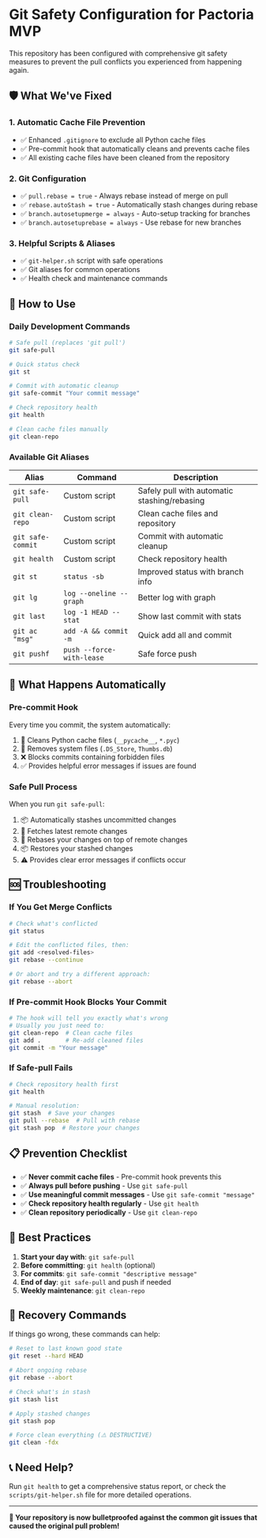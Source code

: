 # Git Safety Configuration for Pactoria MVP

This repository has been configured with comprehensive git safety measures to prevent the pull conflicts you experienced from happening again.

## 🛡️ What We've Fixed

### 1. **Automatic Cache File Prevention**
- ✅ Enhanced `.gitignore` to exclude all Python cache files
- ✅ Pre-commit hook that automatically cleans and prevents cache files
- ✅ All existing cache files have been cleaned from the repository

### 2. **Git Configuration**
- ✅ `pull.rebase = true` - Always rebase instead of merge on pull
- ✅ `rebase.autoStash = true` - Automatically stash changes during rebase
- ✅ `branch.autosetupmerge = always` - Auto-setup tracking for branches
- ✅ `branch.autosetuprebase = always` - Use rebase for new branches

### 3. **Helpful Scripts & Aliases**
- ✅ `git-helper.sh` script with safe operations
- ✅ Git aliases for common operations
- ✅ Health check and maintenance commands

## 🚀 How to Use

### Daily Development Commands

```bash
# Safe pull (replaces 'git pull')
git safe-pull

# Quick status check
git st

# Commit with automatic cleanup
git safe-commit "Your commit message"

# Check repository health
git health

# Clean cache files manually
git clean-repo
```

### Available Git Aliases

| Alias | Command | Description |
|-------|---------|-------------|
| `git safe-pull` | Custom script | Safely pull with automatic stashing/rebasing |
| `git clean-repo` | Custom script | Clean cache files and repository |
| `git safe-commit` | Custom script | Commit with automatic cleanup |
| `git health` | Custom script | Check repository health |
| `git st` | `status -sb` | Improved status with branch info |
| `git lg` | `log --oneline --graph` | Better log with graph |
| `git last` | `log -1 HEAD --stat` | Show last commit with stats |
| `git ac "msg"` | `add -A && commit -m` | Quick add all and commit |
| `git pushf` | `push --force-with-lease` | Safe force push |

## 🔧 What Happens Automatically

### Pre-commit Hook
Every time you commit, the system automatically:
1. 🧹 Cleans Python cache files (`__pycache__`, `*.pyc`)
2. 🧹 Removes system files (`.DS_Store`, `Thumbs.db`)
3. ❌ Blocks commits containing forbidden files
4. ✅ Provides helpful error messages if issues are found

### Safe Pull Process
When you run `git safe-pull`:
1. 📦 Automatically stashes uncommitted changes
2. 📡 Fetches latest remote changes
3. 🔄 Rebases your changes on top of remote changes
4. 📦 Restores your stashed changes
5. ⚠️ Provides clear error messages if conflicts occur

## 🆘 Troubleshooting

### If You Get Merge Conflicts
```bash
# Check what's conflicted
git status

# Edit the conflicted files, then:
git add <resolved-files>
git rebase --continue

# Or abort and try a different approach:
git rebase --abort
```

### If Pre-commit Hook Blocks Your Commit
```bash
# The hook will tell you exactly what's wrong
# Usually you just need to:
git clean-repo  # Clean cache files
git add .       # Re-add cleaned files
git commit -m "Your message"
```

### If Safe-pull Fails
```bash
# Check repository health first
git health

# Manual resolution:
git stash  # Save your changes
git pull --rebase  # Pull with rebase
git stash pop  # Restore your changes
```

## 📋 Prevention Checklist

- ✅ **Never commit cache files** - Pre-commit hook prevents this
- ✅ **Always pull before pushing** - Use `git safe-pull`
- ✅ **Use meaningful commit messages** - Use `git safe-commit "message"`
- ✅ **Check repository health regularly** - Use `git health`
- ✅ **Clean repository periodically** - Use `git clean-repo`

## 🎯 Best Practices

1. **Start your day with**: `git safe-pull`
2. **Before committing**: `git health` (optional)
3. **For commits**: `git safe-commit "descriptive message"`
4. **End of day**: `git safe-pull` and push if needed
5. **Weekly maintenance**: `git clean-repo`

## 🔄 Recovery Commands

If things go wrong, these commands can help:

```bash
# Reset to last known good state
git reset --hard HEAD

# Abort ongoing rebase
git rebase --abort

# Check what's in stash
git stash list

# Apply stashed changes
git stash pop

# Force clean everything (⚠️ DESTRUCTIVE)
git clean -fdx
```

## 📞 Need Help?

Run `git health` to get a comprehensive status report, or check the `scripts/git-helper.sh` file for more detailed operations.

---

**🎉 Your repository is now bulletproofed against the common git issues that caused the original pull problem!**